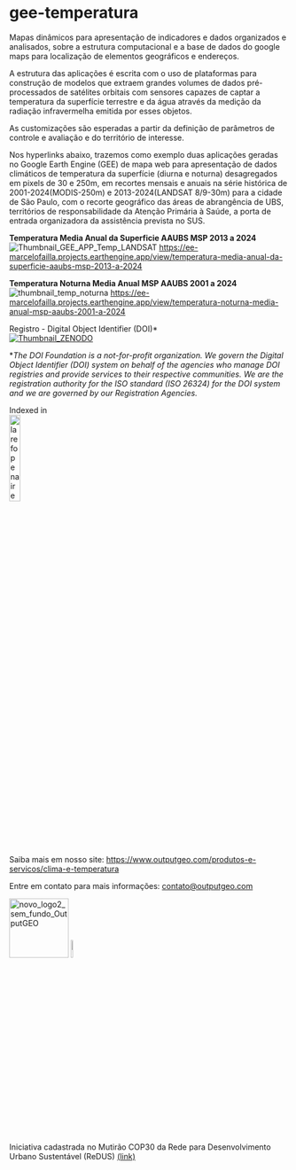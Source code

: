 # gee-temperatura

Mapas dinâmicos para apresentação de indicadores e dados organizados e analisados, sobre a estrutura computacional e a base de dados do google maps para localização de elementos geográficos e endereços.

A estrutura das aplicações é escrita com o uso de plataformas para construção de modelos que extraem grandes volumes de dados pré-processados de satélites orbitais com sensores capazes de captar a temperatura da superfície terrestre e da água através da medição da radiação infravermelha emitida por esses objetos.

As customizações são esperadas a partir da definição de parâmetros de controle e avaliação e do território de interesse.

Nos hyperlinks abaixo, trazemos como exemplo duas aplicações geradas no Google Earth Engine (GEE) de mapa web para apresentação de dados climáticos de temperatura da superfície (diurna e noturna) desagregados em pixels de 30 e 250m, em recortes mensais e anuais na série histórica de 2001-2024(MODIS-250m) e 2013-2024(LANDSAT 8/9-30m) para a cidade de São Paulo, com o recorte geográfico das áreas de abrangência de UBS, territórios de responsabilidade da Atenção Primária à Saúde, a porta de entrada organizadora da assistência prevista no SUS.


**Temperatura Media Anual da Superficie AAUBS MSP 2013 a 2024**
![Thumbnail_GEE_APP_Temp_LANDSAT](https://github.com/user-attachments/assets/92d135fa-6465-4d7f-b6b9-efbe6b2b519c)
https://ee-marcelofailla.projects.earthengine.app/view/temperatura-media-anual-da-superficie-aaubs-msp-2013-a-2024



**Temperatura Noturna Media Anual MSP AAUBS 2001 a 2024**
![thumbnail_temp_noturna](https://github.com/user-attachments/assets/d4841172-d4a3-42cb-a6cc-267bdabbe1f0)
https://ee-marcelofailla.projects.earthengine.app/view/temperatura-noturna-media-anual-msp-aaubs-2001-a-2024



Registro - Digital Object Identifier (DOI)*\
[![Thumbnail_ZENODO](https://zenodo.org/badge/DOI/10.5281/zenodo.17057787.svg)](https://doi.org/10.5281/zenodo.17057787)

**The DOI Foundation is a not-for-profit organization. We govern the Digital Object Identifier (DOI) system on behalf of the agencies who manage DOI registries and provide services to their respective communities. We are the registration authority for the ISO standard (ISO 26324) for the DOI system and we are governed by our Registration Agencies.*

Indexed in\
[<img width="20%" alt="larefopenaire" src="https://github.com/user-attachments/assets/03f136bb-2114-4f62-ab36-f9025b7e7d65" />](https://explore.openaire.eu/search/result?pid=10.5281%2Fzenodo.17057787)



Saiba mais em nosso site: https://www.outputgeo.com/produtos-e-servicos/clima-e-temperatura

Entre em contato para mais informações: contato@outputgeo.com



<img width="107"  alt="novo_logo2_sem_fundo_OutputGEO" src="https://github.com/user-attachments/assets/58726954-ceb4-4ecd-aaf2-247f6b097cdf" /> <img width="9%" alt="image" src="https://github.com/user-attachments/assets/9fd8b970-1782-404d-9c81-313abe73dbbc" />

Iniciativa cadastrada no Mutirão COP30 da Rede para Desenvolvimento Urbano Sustentável (ReDUS) [(link)](https://www.redus.org.br/a/ini_sub?d=7b227375626d697373696f6e4964223a2263386262643730662d653732652d343965302d616336352d306465663563613132373931222c227375626d697373696f6e436f6465223a2264623631616231362d626161652d346364392d383634332d393265623861393431333735227d&lang=pt)




